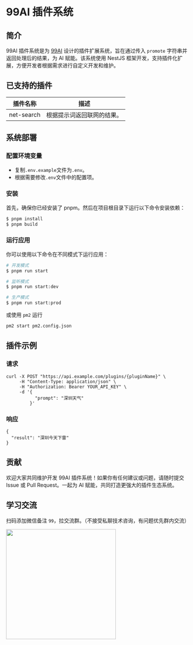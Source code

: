 # 99AI 插件系统

## 简介

99AI 插件系统是为 [99AI](https://github.com/vastxie/99AI) 设计的插件扩展系统，旨在通过传入 `promote` 字符串并返回处理后的结果，为 AI 赋能。该系统使用 NestJS 框架开发，支持插件化扩展，方便开发者根据需求进行自定义开发和维护。

## 已支持的插件

| 插件名称   | 描述                       |
| ---------- | -------------------------- |
| net-search | 根据提示词返回联网的结果。 |

## 系统部署

### 配置环境变量

- 复制`.env.example`文件为`.env`。
- 根据需要修改`.env`文件中的配置项。

### 安装

首先，确保你已经安装了 pnpm。然后在项目根目录下运行以下命令安装依赖：

```bash
$ pnpm install
$ pnpm build
```

### 运行应用

你可以使用以下命令在不同模式下运行应用：

```bash
# 开发模式
$ pnpm run start

# 监听模式
$ pnpm run start:dev

# 生产模式
$ pnpm run start:prod
```

或使用 `pm2` 运行

```bash
pm2 start pm2.config.json
```

## 插件示例

### 请求

```http
curl -X POST "https://api.example.com/plugins/{pluginName}" \
     -H "Content-Type: application/json" \
     -H "Authorization: Bearer YOUR_API_KEY" \
     -d '{
           "prompt": "深圳天气"
         }'
```

### 响应

```http
{
  "result": "深圳今天下雷"
}
```

## 贡献

欢迎大家共同维护开发 99AI 插件系统！如果你有任何建议或问题，请随时提交 Issue 或 Pull Request。一起为 AI 赋能，共同打造更强大的插件生态系统。

## 学习交流

扫码添加微信备注 `99`，拉交流群。（不接受私聊技术咨询，有问题优先群内交流）

<img src="https://github.com/vastxie/99AI/assets/24899308/ee20578f-063d-48d8-bff6-85ac3e38fe60" width="300">
